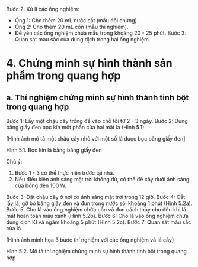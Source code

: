Bước 2: Xử lí các ống nghiệm:
+ Ống 1: Cho thêm 20 mL nước cất (mẫu đối chứng).
+ Ống 2: Cho thêm 20 mL cồn (mẫu thí nghiệm).
+ Để yên các ống nghiệm chứa mẫu trong khoảng 20 - 25 phút.
Bước 3: Quan sát màu sắc của dung dịch trong hai ống nghiệm.

# 4. Chứng minh sự hình thành sản phẩm trong quang hợp

## a. Thí nghiệm chứng minh sự hình thành tinh bột trong quang hợp

Bước 1: Lấy một chậu cây trồng để vào chỗ tối từ 2 - 3 ngày.
Bước 2: Dùng băng giấy đen bọc kín một phần của hai mặt lá (Hình 5.1).

[Hình ảnh mô tả một chậu cây nhỏ với một số lá được bọc bằng giấy đen]

Hình 5.1. Bọc kín lá bằng băng giấy đen

Chú ý:
1. Bước 1 - 3 có thể thực hiện trước tại nhà.
2. Nếu điều kiện ánh sáng mặt trời không đủ, có thể để cây dưới ánh sáng của bóng đèn 100 W.

Bước 3: Đặt chậu cây ở nơi có ánh sáng mặt trời trong 12 giờ.
Bước 4: Cắt lấy lá, gỡ bỏ băng giấy đen và đun trong nước sôi khoảng 1 phút (Hình 5.2a).
Bước 5: Cho lá vào ống nghiệm chứa cồn và đun cách thủy cho đến khi lá mất hoàn toàn màu xanh (Hình 5.2b).
Bước 6: Cho lá vào ống nghiệm chứa dung dịch KI và ngâm khoảng 5 phút (Hình 5.2c).
Bước 7: Quan sát màu sắc của lá.

[Hình ảnh minh họa 3 bước thí nghiệm với các ống nghiệm và lá cây]

Hình 5.2. Mô tả thí nghiệm chứng minh sự hình thành tinh bột trong quang hợp